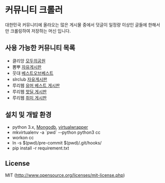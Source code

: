# 커뮤니티 크롤러
대한민국 커뮤니티에 올라오는 많은 게시물 중에서 덧글이 일정량 이상인 글들에 한해서만 크롤링하여 저장하는 머신 입니다.


## 사용 가능한 커뮤니티 목록 
- 클리앙 [모두의공원](http://clien.net/cs2/bbs/board.php?bo_table=park)
- 뽐뿌 [자유게시판](http://www.ppomppu.co.kr/zboard/zboard.php?id=freeboard)
- 웃대 [베스트오브베스트](http://www.todayhumor.co.kr/board/list.php?table=bestofbest)
- slrclub [자유게시판](http://www.slrclub.com/bbs/zboard.php?id=free)
- 루리웹 [유머 베스트 게시판](http://bbs.ruliweb.com/best/selection)
- 루리웹 [핫딜 게시판](http://bbs.ruliweb.com/market/board/1020)
- 루리웹 [취미 게시판](http://bbs.ruliweb.com/hobby)

## 설치 및 개발 환경
- python 3.x, [Mongodb](https://www.mongodb.org), [virtualwrapper](https://virtualenvwrapper.readthedocs.org/en/latest/)
- mkvirtualenv -a \`pwd\` --python python3 cc
- workon cc
- ln -s $(pwd)/pre-commit $(pwd)/.git/hooks/
- pip install -r requirement.txt


## License
MIT (http://www.opensource.org/licenses/mit-license.php)